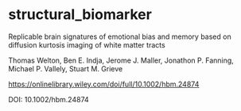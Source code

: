# structural_biomarker

Replicable brain signatures of emotional bias and memory based on diffusion kurtosis imaging of white matter tracts

Thomas Welton,  Ben E. Indja,  Jerome J. Maller,  Jonathon P. Fanning,   Michael P. Vallely, Stuart M. Grieve

https://onlinelibrary.wiley.com/doi/full/10.1002/hbm.24874

DOI: 10.1002/hbm.24874
